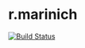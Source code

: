 # r.marinich

[![Build Status](https://travis-ci.org/2gisprojectT/r.marinich.svg?branch=master)](https://travis-ci.org/2gisprojectT/r.marinich)
